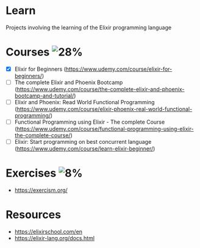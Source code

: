 # Learn
Projects involving the learning of the Elixir programming language

# Courses ![28%](https://progress-bar.dev/28)
- [x] Elixir for Beginners (https://www.udemy.com/course/elixir-for-beginners/)
- [ ] The complete Elixir and Phoenix Bootcamp (https://www.udemy.com/course/the-complete-elixir-and-phoenix-bootcamp-and-tutorial/)
- [ ] Elixir and Phoenix: Read World Functional Programming (https://www.udemy.com/course/elixir-phoenix-real-world-functional-programming/)
- [ ] Functional Programming using Elixir - The complete Course (https://www.udemy.com/course/functional-programming-using-elixir-the-complete-course/)
- [ ] Elixir: Start programming on best concurrent language (https://www.udemy.com/course/learn-elixir-beginner/)

# Exercises ![8%](https://progress-bar.dev/8)
- https://exercism.org/

# Resources
- https://elixirschool.com/en
- https://elixir-lang.org/docs.html
